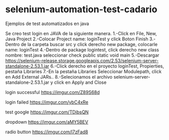 # selenium-automation-test-cadario
Ejemplos de test automatizados en java

Se creo test login en JAVA de la siguiente manera.
1.-Click en File, New, Java Project
2.-Colocar Project name: loginTest y click Boton Finish
3.-Dentro de la carpeta buscar src y click derecho new package, colocarle name: loginTest
4.-Dentro de package logintest, click derecho new class nombre: test.java seleccionar check public static void main
5.-Descargar https://selenium-release.storage.googleapis.com/2.53/selenium-server-standalone-2.53.1.jar
6.-Click derecho en el proyecto loginTest, Propierties, pestaña Libraries
7.-En la pestaña Libraries Seleccionar Modulepath, click en Add External JARs..
8.-Selecionamos el archivo selenium-server-standalone-2.53.1.jar y click en Apply and Close

login successful 
https://imgur.com/Z89S68d

login failed
https://imgur.com/ybC4xRe

test google
https://imgur.com/TDibsQN

dropdown
https://imgur.com/aMY5BEV

radio button
https://imgur.com/l7zFad8
